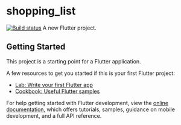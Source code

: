 # shopping_list
[![Build status](https://build.appcenter.ms/v0.1/apps/18db9081-406b-45e4-92fe-badb848e903f/branches/main/badge)](https://appcenter.ms)
A new Flutter project.

## Getting Started

This project is a starting point for a Flutter application.

A few resources to get you started if this is your first Flutter project:

- [Lab: Write your first Flutter app](https://docs.flutter.dev/get-started/codelab)
- [Cookbook: Useful Flutter samples](https://docs.flutter.dev/cookbook)

For help getting started with Flutter development, view the
[online documentation](https://docs.flutter.dev/), which offers tutorials,
samples, guidance on mobile development, and a full API reference.
